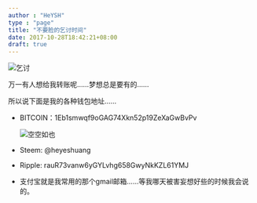 ```yaml
---
author : "HeYSH"
type : "page"
title: "不要脸的乞讨时间"
date: 2017-10-28T18:42:21+08:00
draft: true
---
```


![乞讨](/blog/begging.jpg)

万一有人想给我转账呢……梦想总是要有的……

所以说下面是我的各种钱包地址……

* BITCOIN：1Eb1smwqf9oGAG74Xkn52p19ZeXaGwBvPv

  ![空空如也](/blog/COIN.PNG)

* Steem: @heyeshuang
* Ripple: rauR73vanw6yGYLvhg658GwyNkKZL61YMJ
* 支付宝就是我常用的那个gmail邮箱……等我哪天被害妄想好些的时候我会说的。
